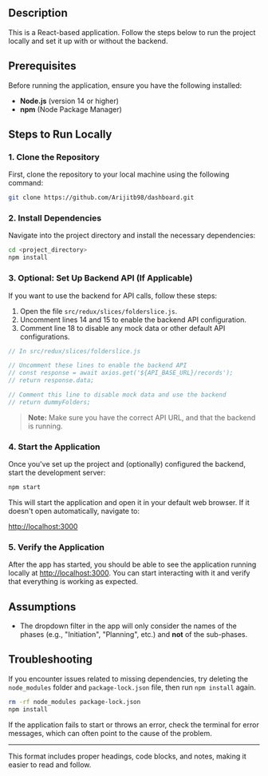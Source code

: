 
## Description
This is a React-based application. Follow the steps below to run the project locally and set it up with or without the backend.

## Prerequisites
Before running the application, ensure you have the following installed:

- **Node.js** (version 14 or higher)
- **npm** (Node Package Manager)

## Steps to Run Locally

### 1. Clone the Repository
First, clone the repository to your local machine using the following command:

```bash
git clone https://github.com/Arijitb98/dashboard.git
```

### 2. Install Dependencies
Navigate into the project directory and install the necessary dependencies:

```bash
cd <project_directory>
npm install
```

### 3. Optional: Set Up Backend API (If Applicable)
If you want to use the backend for API calls, follow these steps:

1. Open the file `src/redux/slices/folderslice.js`.
2. Uncomment lines 14 and 15 to enable the backend API configuration.
3. Comment line 18 to disable any mock data or other default API configurations.

```js
// In src/redux/slices/folderslice.js

// Uncomment these lines to enable the backend API
// const response = await axios.get('${API_BASE_URL}/records');
// return response.data;

// Comment this line to disable mock data and use the backend
// return dummyFolders;
```

> **Note:** Make sure you have the correct API URL, and that the backend is running.

### 4. Start the Application
Once you've set up the project and (optionally) configured the backend, start the development server:

```bash
npm start
```

This will start the application and open it in your default web browser. If it doesn't open automatically, navigate to:

[http://localhost:3000](http://localhost:3000)

### 5. Verify the Application
After the app has started, you should be able to see the application running locally at [http://localhost:3000](http://localhost:3000). You can start interacting with it and verify that everything is working as expected.

## Assumptions
- The dropdown filter in the app will only consider the names of the phases (e.g., "Initiation", "Planning", etc.) and **not** of the sub-phases.

## Troubleshooting
If you encounter issues related to missing dependencies, try deleting the `node_modules` folder and `package-lock.json` file, then run `npm install` again.

```bash
rm -rf node_modules package-lock.json
npm install
```

If the application fails to start or throws an error, check the terminal for error messages, which can often point to the cause of the problem.

---

This format includes proper headings, code blocks, and notes, making it easier to read and follow.
